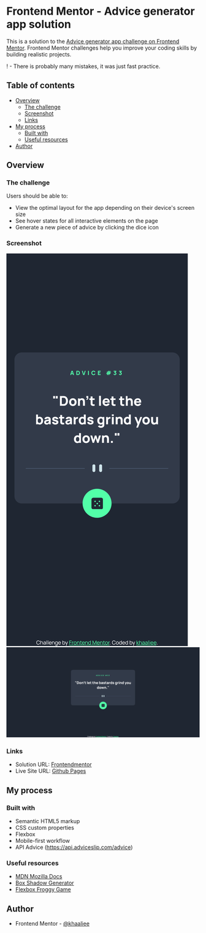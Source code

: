 # Frontend Mentor - Advice generator app solution

This is a solution to the [Advice generator app challenge on Frontend Mentor](https://www.frontendmentor.io/challenges/advice-generator-app-QdUG-13db). Frontend Mentor challenges help you improve your coding skills by building realistic projects.

! - There is probably many mistakes, it was just fast practice.

## Table of contents

- [Overview](#overview)
  - [The challenge](#the-challenge)
  - [Screenshot](#screenshot)
  - [Links](#links)
- [My process](#my-process)
  - [Built with](#built-with)
  - [Useful resources](#useful-resources)
- [Author](#author)


## Overview

### The challenge

Users should be able to:

- View the optimal layout for the app depending on their device's screen size
- See hover states for all interactive elements on the page
- Generate a new piece of advice by clicking the dice icon

### Screenshot

![](./images/mobile-screenshot.png)
![](./images/desktop-screenshot.png)

### Links

- Solution URL: [Frontendmentor](https://www.frontendmentor.io/solutions/advice-generator-app-gwKRfEUZY7)
- Live Site URL: [Github Pages](https://khaaliee.github.io/app-adv-generator.khaaliee.github.io/)

## My process

### Built with

- Semantic HTML5 markup
- CSS custom properties
- Flexbox
- Mobile-first workflow
- API Advice (https://api.adviceslip.com/advice)

### Useful resources

- [MDN Mozilla Docs](https://developer.mozilla.org/en-US/)
- [Box Shadow Generator](https://cssgenerator.pl/box-shadow-generator/)
- [Flexbox Froggy Game](https://flexboxfroggy.com/)

## Author

- Frontend Mentor - [@khaaliee](https://www.frontendmentor.io/profile/khaaliee)

